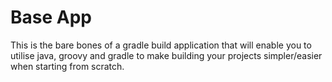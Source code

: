 # Base App

This is the bare bones of a gradle build application that will enable you to utilise java, groovy and gradle to make building your projects simpler/easier when starting from scratch.
